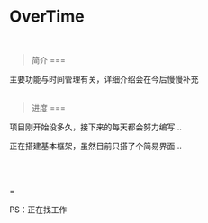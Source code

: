 # OverTime
</br>

>简介
===

主要功能与时间管理有关，详细介绍会在今后慢慢补充
</br>
</br>

>进度
===

项目刚开始没多久，接下来的每天都会努力编写...

正在搭建基本框架，虽然目前只搭了个简易界面...

</br>
</br>

=

PS：正在找工作
